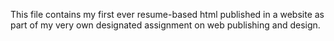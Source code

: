 This file contains my first ever resume-based html published in a website as part of my very own designated assignment on web publishing and design.
